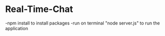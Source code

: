 # Real-Time-Chat

-npm install to install packages
-run on terminal "node server.js" to run the application 
